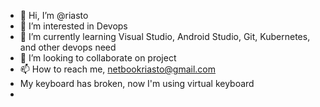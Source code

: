- 👋 Hi, I’m @riasto
- 👀 I’m interested in Devops
- 🌱 I’m currently learning Visual Studio, Android Studio, Git, Kubernetes, and other devops need
- 💞️ I’m looking to collaborate on project
- 📫 How to reach me, netbookriasto@gmail.com
- My keyboard has broken, now I'm using virtual keyboard
- 

<!---
riasto/riasto is a ✨ special ✨ repository because its `README.md` (this file) appears on your GitHub profile.
You can click the Preview link to take a look at your changes.
--->
